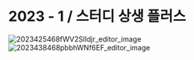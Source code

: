 # 2023 - 1 / 스터디 상생 플러스

![2023425468fWV2SlIdjr_editor_image](https://github.com/ESGcompetition/network-analysis/assets/60167644/6aa5c0c4-1e53-479c-9b59-92ed8e6d9c46)
![2023438468pbbhWNf6EF_editor_image](https://github.com/ESGcompetition/network-analysis/assets/60167644/e2104b29-c85c-4bc2-82c0-dd974984c829)
